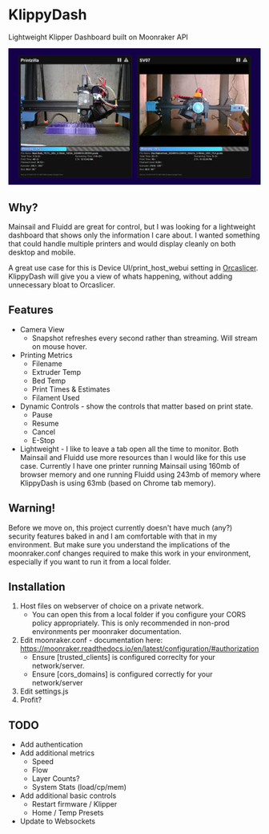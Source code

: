 # KlippyDash
Lightweight Klipper Dashboard built on Moonraker API


<img src="docs/img/screenshot.jpg" width="800">

## Why?
Mainsail and Fluidd are great for control, but I was looking for a lightweight dashboard that shows only the information I care about.  I wanted something that could handle multiple printers and would display cleanly on both desktop and mobile.

A great use case for this is Device UI/print_host_webui setting in [Orcaslicer](https://github.com/SoftFever/OrcaSlicer).  KlippyDash will give you a view of whats happening, without adding unnecessary bloat to Orcaslicer.

## Features
* Camera View
  * Snapshot refreshes every second rather than streaming.  Will stream on mouse hover.
* Printing Metrics
  * Filename
  * Extruder Temp
  * Bed Temp
  * Print Times & Estimates
  * Filament Used
* Dynamic Controls - show the controls that matter based on print state.
  * Pause
  * Resume
  * Cancel
  * E-Stop
 * Lightweight - I like to leave a tab open all the time to monitor.  Both Mainsail and Fluidd use more resources than I would like for this use case.   Currently I have one printer running Mainsail using 160mb of browser memory and one running Fluidd using 243mb of memory where KlippyDash is using 63mb (based on Chrome tab memory).
 
## Warning!
Before we move on, this project currently doesn't have much (any?) security features baked in and I am comfortable with that in my environment. But make sure you understand the implications of the moonraker.conf changes required to make this work in your environment, especially if you want to run it from a local folder.

## Installation 
1. Host files on webserver of choice on a private network.  
   * You can open this from a local folder if you configure your CORS policy appropriately.  This is only recommended in non-prod environments per moonraker documentation.
3. Edit moonraker.conf - documentation here: https://moonraker.readthedocs.io/en/latest/configuration/#authorization
   * Ensure \[trusted_clients\] is configured correclty for your network/server.
   * Ensure \[cors_domains\] is configured correctly for your network/server
4. Edit settings.js
5. Profit?

## TODO
* Add authentication
* Add additional metrics
  * Speed
  * Flow
  * Layer Counts?
  * System Stats (load/cp/mem)
* Add additional basic controls
  * Restart firmware / Klipper
  * Home / Temp Presets
* Update to Websockets

